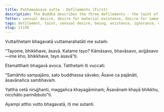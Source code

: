 ```yaml
---
title: Paṭhamaāsava sutta - Defilements (First)
description: The Buddha describes the three defilements - the taint of sensual desire, the taint of being, and the taint of ignorance, and the way of practice leading to their cessation.
fetter: sensual desire, desire for material existence, desire for immaterial existence, ignorance
tags: defilement, taint, sensual desire, being, existence, ignorance, discernment, quenching, collectedness, fully aware, mindfulness, cessation, craving, iti, iti50-99
slug: iti56
---
```


Vuttañhetaṁ bhagavatā vuttamarahatāti me sutaṁ:

“Tayome, bhikkhave, āsavā. Katame tayo? Kāmāsavo, bhavāsavo, avijjāsavo—ime kho, bhikkhave, tayo āsavā”ti.

Etamatthaṁ bhagavā avoca. Tatthetaṁ iti vuccati:

“Samāhito sampajāno,
sato buddhassa sāvako;
Āsave ca pajānāti,
āsavānañca sambhavaṁ.

Yattha cetā nirujjhanti,
maggañca khayagāminaṁ;
Āsavānaṁ khayā bhikkhu,
nicchāto parinibbuto”ti.

Ayampi attho vutto bhagavatā, iti me sutanti.
